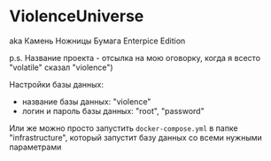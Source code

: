 # ViolenceUniverse
aka Камень Ножницы Бумага Enterpice Edition

p.s. Название проекта - отсылка на мою оговорку, когда я всесто "volatile" сказал "violence")

Настройки базы данных:
- название базы данных: "violence"
- логин и пароль базы данных: "root", "password"

Или же можно просто запустить `docker-compose.yml` в папке "infrastructure", который запустит базу данных со всеми нужными параметрами
